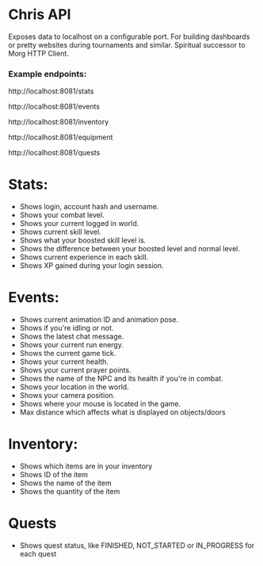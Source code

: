 # Chris API
Exposes data to localhost on a configurable port. For building dashboards or pretty websites during tournaments and similar.
Spiritual successor to Morg HTTP Client.

### Example endpoints:

http://localhost:8081/stats

http://localhost:8081/events

http://localhost:8081/inventory

http://localhost:8081/equipment

http://localhost:8081/quests

# Stats:

- Shows login, account hash and username.
- Shows your combat level.
- Shows your current logged in world.
- Shows current skill level.
- Shows what your boosted skill level is.
- Shows the difference between your boosted level and normal level.
- Shows current experience in each skill.
- Shows XP gained during your login session.

# Events:

- Shows current animation ID and animation pose.
- Shows if you're idling or not.
- Shows the latest chat message.
- Shows your current run energy.
- Shows the current game tick.
- Shows your current health.
- Shows your current prayer points.
- Shows the name of the NPC and its health if you're in combat.
- Shows your location in the world.
- Shows your camera position.
- Shows where your mouse is located in the game.
- Max distance which affects what is displayed on objects/doors

# Inventory:

- Shows which items are in your inventory
- Shows ID of the item
- Shows the name of the item
- Shows the quantity of the item

# Quests

- Shows quest status, like FINISHED, NOT_STARTED or IN_PROGRESS for each quest
